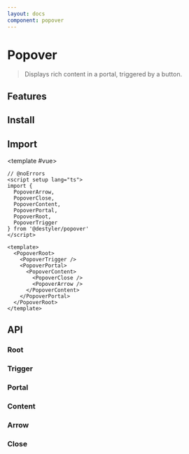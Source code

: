 ```yaml
---
layout: docs
component: popover
---
```


# Popover

> Displays rich content in a portal, triggered by a button.

<Preview name="popover" />

## Features

<Features :lists="[
  'Can be controlled or uncontrolled.',
  'Customize side, alignment, offsets, collision handling.',
  'Optionally render a pointing arrow.',
  'Focus is fully managed and customizable.',
  'Supports modal and non-modal modes.',
  'Dismissing and layering behavior is highly customizable.',
]" />

## Install

<CodeGroupPackage name="@destyler/popover" />

## Import

<CodePreview :tabs="[
  {value: 'vue', label: 'index.vue', icon: 'vscode-icons:file-type-vue'}
]">

<template #vue>

```vue twoslash
// @noErrors
<script setup lang="ts">
import {
  PopoverArrow,
  PopoverClose,
  PopoverContent,
  PopoverPortal,
  PopoverRoot,
  PopoverTrigger
} from '@destyler/popover'
</script>

<template>
  <PopoverRoot>
    <PopoverTrigger />
    <PopoverPortal>
      <PopoverContent>
        <PopoverClose />
        <PopoverArrow />
      </PopoverContent>
    </PopoverPortal>
  </PopoverRoot>
</template>
```

</template>

</CodePreview>

## API

### Root

<!--@include: ../../packages/components/popover/.docs/root.md-->

<Attribute
  :value="[
    {
      name: '[data-state]',
      value:`\'open\' | \'closed\'`
    }
  ]"
/>

### Trigger

<!--@include: ../../packages/components/popover/.docs/trigger.md-->

### Portal

<!--@include: ../../packages/components/popover/.docs/portal.md-->

### Content

<!--@include: ../../packages/components/popover/.docs/content.md-->

<Attribute
  :value="[
    {
      name: '[data-state]',
      value:`\'open\' | \'closed\'`
    },
    {
      name: '[data-side]',
      value:`\'left\' | \'right\' | \'bottom\' | \'top\'`
    },
    {
      name: '[data-align]',
      value:`\'start\' | \'end\' | \'center\'`
    },
  ]"
/>

<Variable
  :value="[
    {
      name: '--destyler-popover-content-transform-origin',
      description:`The <code>transform-origin</code> computed from the content and arrow positions/offsets`
    },
    {
      name: '--destyler-popover-content-available-width',
      description:`The remaining width between the trigger and the boundary edge`
    },
    {
      name: '--destyler-popover-content-available-height',
      description:`The remaining height between the trigger and the boundary edge`
    },
    {
      name: '--destyler-popover-trigger-width',
      description:`The width of the trigger`
    },
    {
      name: '--destyler-popover-trigger-height',
      description:`The height of the trigger`
    },
  ]"
/>

### Arrow

<!--@include: ../../packages/components/popover/.docs/arrow.md-->

### Close

<!--@include: ../../packages/components/popover/.docs/close.md-->
